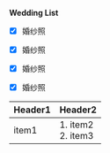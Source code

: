 **Wedding List**
- [x] 婚纱照
- [x] 婚纱照
- [x] 婚纱照
- [x] 婚纱照


|Header1|Header2|
|-------|-------|
| item1 |1. item2<br />2. item3<br />|
